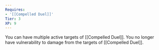 ```yaml
---
Requires:
- '[[Compelled Duel]]'
Tier: 3
XP: 9
---
```


You can have multiple active targets of [[Compelled Duel]]. You no longer have vulnerability to damage from the targets of [[Compelled Duel]].